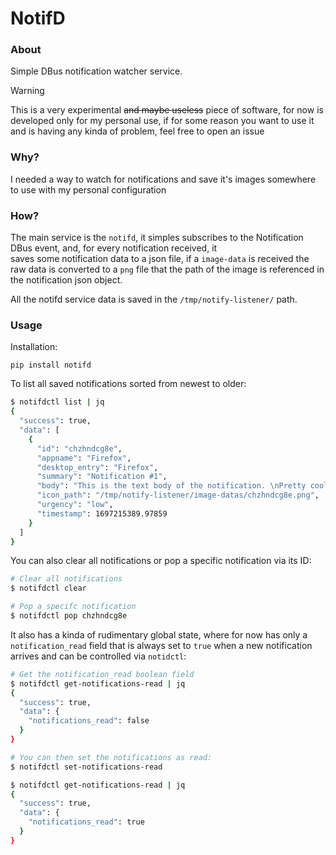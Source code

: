 # NotifD

### About

Simple DBus notification watcher service. 

> [!WARNING]  
> This is a very experimental ~~and maybe useless~~ piece of software, for now is developed only for
> my personal use, if for some reason you want to use it and is having any kinda of problem, 
> feel free to open an issue

### Why?

I needed a way to watch for notifications and save it's images somewhere to use with my personal configuration

### How?

The main service is the `notifd`, it simples subscribes to the Notification DBus event, and, for every notification received, it  
saves some notification data to a json file, if a `image-data` is received the raw data is converted to a `png` file
that the path of the image is referenced in the notification json object. 

All the notifd service data is saved in the `/tmp/notify-listener/` path.

### Usage
Installation:
```
pip install notifd
```

To list all saved notifications sorted from newest to older:
```bash
$ notifdctl list | jq
{
  "success": true,
  "data": [
    {
      "id": "chzhndcg8e",
      "appname": "Firefox",
      "desktop_entry": "Firefox",
      "summary": "Notification #1",
      "body": "This is the text body of the notification. \nPretty cool, huh?",
      "icon_path": "/tmp/notify-listener/image-datas/chzhndcg8e.png",
      "urgency": "low",
      "timestamp": 1697215389.97859
    }
  ]
}
```

You can also clear all notifications or pop a specific notification via its ID:
```bash
# Clear all notifications
$ notifdctl clear

# Pop a specifc notification
$ notifdctl pop chzhndcg8e
```

It also has a kinda of rudimentary global state, where for now has only a `notification_read` field that is always set to `true` when a 
new notification arrives and can be controlled via `notidctl`:
```bash
# Get the notification_read boolean field
$ notifdctl get-notifications-read | jq
{
  "success": true,
  "data": {
    "notifications_read": false
  }
}

# You can then set the notifications as read:
$ notifdctl set-notifications-read

$ notifdctl get-notifications-read | jq
{
  "success": true,
  "data": {
    "notifications_read": true
  }
}
```
